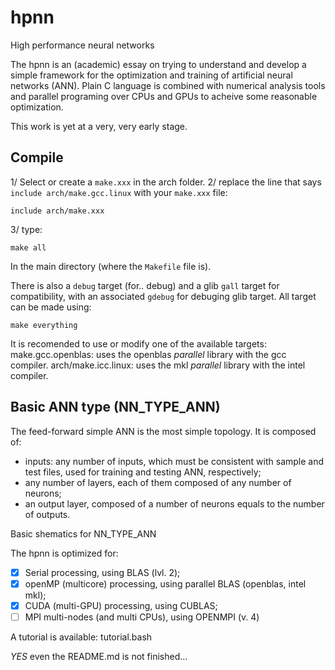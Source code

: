 # hpnn
High performance neural networks

The hpnn is an (academic) essay on trying to understand and develop a simple framework for the optimization and training of artificial neural networks (ANN).
Plain C language is combined with numerical analysis tools and parallel programing over CPUs and GPUs to acheive some reasonable optimization.

This work is yet at a very, very early stage.

## Compile

1/ Select or create a `make.xxx` in the arch folder.
2/ replace the line that says `include arch/make.gcc.linux` with your `make.xxx` file:
```
include arch/make.xxx
```
3/ type:
```
make all
```
In the main directory (where the `Makefile` file is).

There is also a `debug` target (for.. debug) and a glib `gall` target for compatibility, with an associated `gdebug` for debuging glib target.
All target can be made using:
```
make everything
```

It is recomended to use or modify one of the available targets:
make.gcc.openblas: uses the openblas _parallel_ library with the gcc compiler. 
arch/make.icc.linux: uses the mkl _parallel_ library with the intel compiler.


## Basic ANN type (NN\_TYPE\_ANN)

The feed-forward simple ANN is the most simple topology. It is composed of:
* inputs: any number of inputs, which must be consistent with sample and test files, used for training and testing ANN, respectively;
* any number of layers, each of them composed of any number of neurons;
* an output layer, composed of a number of neurons equals to the number of outputs.

Basic shematics for NN\_TYPE\_ANN


The hpnn is optimized for:
- [x] Serial processing, using BLAS (lvl. 2);
- [x] openMP (multicore) processing, using parallel BLAS (openblas, intel mkl);
- [x] CUDA (multi-GPU) processing, using CUBLAS;
- [ ] MPI multi-nodes (and multi CPUs), using OPENMPI (v. 4)

A tutorial is available: tutorial.bash


_YES_ even the README.md is not finished...






